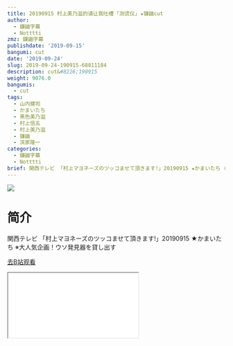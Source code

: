 ```yaml
---
title: 20190915 村上美乃滋的请让我吐槽 ｢测谎仪｣ ★镰鼬cut
author:
  - 鎌鼬字幕
  - Notttti
zmz: 鎌鼬字幕
publishdate: '2019-09-15'
bangumi: cut
date: '2019-09-24'
slug: 2019-09-24-190915-68811184
description: cut&#8226;190915
weight: 9076.0
bangumis:
  - cut
tags:
  - 山内健司
  - かまいたち
  - 黑色美乃滋
  - 村上信五
  - 村上美乃滋
  - 镰鼬
  - 滨家隆一
categories:
  - 鎌鼬字幕
  - Notttti
brief: 関西テレビ 「村上マヨネーズのツッコませて頂きます!」20190915 ★かまいたち ※大人気企画！ウソ発見器を貸し出す
---
```

![](https://raw.githubusercontent.com/tcgriffith/owaraisite/master/static/tmpimg/447a426ac05e916a16b7890e191f775162b0958a.jpg.480.jpg)
# 简介  
関西テレビ
「村上マヨネーズのツッコませて頂きます!」20190915 ★かまいたち
※大人気企画！ウソ発見器を貸し出す  

[去B站观看](https://www.bilibili.com/video/av68811184/)
<div class ="resp-container"><iframe class="testiframe" src="//player.bilibili.com/player.html?aid=68811184"", scrolling="no", allowfullscreen="true" > </iframe></div> 
